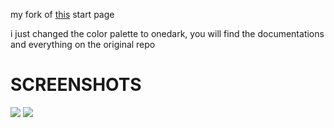 my fork of [this](https://github.com/deepjyoti30/startpage/) start page

i just changed the color palette to onedark,
you will find the documentations and everything on the original repo
# SCREENSHOTS
<img src = "https://i.imgur.com/OC8pEgF.png">
<img src = "https://i.imgur.com/7w8bhNm.png">
